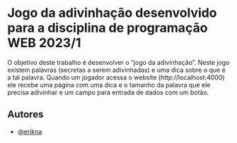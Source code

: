 
# Jogo da adivinhação desenvolvido para a disciplina de programação WEB 2023/1

O objetivo deste trabalho é desenvolver o “jogo da adivinhação”. Neste jogo existem palavras (secretas a serem adivinhadas)
e uma dica sobre o que é a tal palavra. Quando um jogador acessa o website (http://localhost:4000) ele recebe uma
página com uma dica e o tamanho da palavra que ele precisa adivinhar e um campo para entrada de dados com um
botão.

## Autores 

- [@erikna](https://www.github.com/erikgna)

